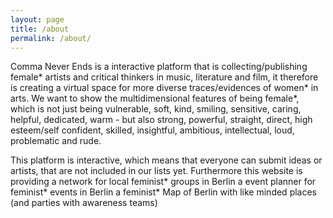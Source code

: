 ```yaml
---
layout: page
title: /about
permalink: /about/
---
```


Comma Never Ends is a interactive platform that is collecting/publishing female* artists and critical thinkers in music, literature and film, it therefore is creating a virtual space for more diverse traces/evidences of women* in arts. 
We want to show the multidimensional features of being female*, which is not just being vulnerable, soft, kind, smiling, sensitive, caring, helpful, dedicated, warm - but also strong, powerful, straight, direct, high esteem/self confident, skilled, insightful, ambitious, intellectual, loud, problematic and rude. 

This platform  is interactive, which means that everyone can submit ideas or artists, that are not included in our lists yet. 
Furthermore this website is providing 
a network for local feminist* groups in Berlin
a event planner for feminist* events in Berlin
a feminist* Map of Berlin with like minded places (and parties with awareness teams)
